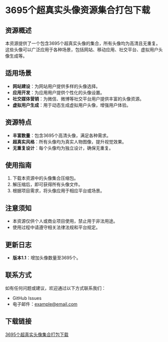 # 3695个超真实头像资源集合打包下载

## 资源概述

本资源提供了一个包含3695个超真实头像的集合，所有头像均为高清且无重复。这些头像可以广泛应用于各种场景，包括网站、移动应用、社交平台、虚拟用户头像生成等。

## 适用场景

* **网站建设**：为网站用户提供多样的头像选择。
* **应用开发**：为应用用户提供个性化的头像设置。
* **社交媒体营销**：为微信、微博等社交平台用户提供丰富的头像资源。
* **虚拟用户生成**：用于动态生成虚拟用户头像，增强用户体验。

## 资源特点

* **丰富数量**：包含3695个高清头像，满足各种需求。
* **超真实风格**：所有头像均为真实人物图像，提升视觉效果。
* **无重复设计**：每个头像均为独立设计，确保无重复。

## 使用指南

1. 下载本资源中的头像集合压缩包。
2. 解压缩后，即可获得所有头像文件。
3. 根据项目需求，将头像应用于相应平台或场景。

## 注意须知

* 本资源仅供个人或商业项目使用，禁止用于非法用途。
* 使用过程中请遵守相关法律法规和平台规定。

## 更新日志

* **版本1.1**：增加头像数量至3695个。

## 联系方式

如有任何问题或建议，欢迎通过以下方式联系我们：

* GitHub Issues
* 电子邮件：example@email.com

## 下载链接

[3695个超真实头像集合打包下载](https://pan.quark.cn/s/db9bc3f0d33a)